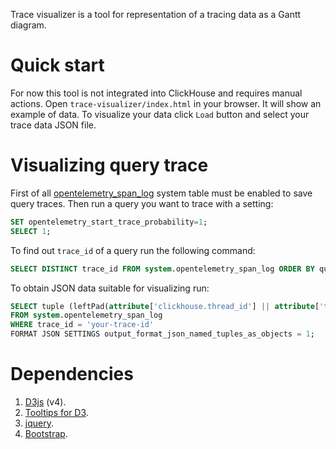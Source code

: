 Trace visualizer is a tool for representation of a tracing data as a Gantt diagram.

# Quick start
For now this tool is not integrated into ClickHouse and requires manual actions. Open `trace-visualizer/index.html` in your browser. It will show an example of data. To visualize your data click `Load` button and select your trace data JSON file.

# Visualizing query trace
First of all [opentelemetry_span_log](https://clickhouse.com/docs/en/operations/opentelemetry/) system table must be enabled to save query traces. Then run a query you want to trace with a setting:
```sql
SET opentelemetry_start_trace_probability=1;
SELECT 1;
```

To find out `trace_id` of a query run the following command:
```sql
SELECT DISTINCT trace_id FROM system.opentelemetry_span_log ORDER BY query_start_time DESC;
```

To obtain JSON data suitable for visualizing run:
```sql
SELECT tuple (leftPad(attribute['clickhouse.thread_id'] || attribute['thread_number'], 10, '0') as thread_id, parent_span_id)::Tuple(thread_id String, parent_span_id UInt64) as group, operation_name, start_time_us, finish_time_us, sipHash64(operation_name) as color, attribute
FROM system.opentelemetry_span_log
WHERE trace_id = 'your-trace-id'
FORMAT JSON SETTINGS output_format_json_named_tuples_as_objects = 1;
```

# Dependencies
  1. [D3js](https://github.com/d3/d3) (v4).
  2. [Tooltips for D3](https://github.com/caged/d3-tip).
  3. [jquery](https://github.com/jquery/jquery).
  4. [Bootstrap](https://github.com/twbs/bootstrap).
